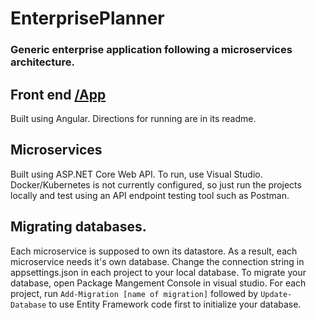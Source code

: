 # EnterprisePlanner

### Generic enterprise application following a microservices architecture.

## Front end [/App](https://github.com/gfawcett22/EnterprisePlanner/tree/master/App)
Built using Angular. Directions for running are in its readme.

## Microservices
Built using ASP.NET Core Web API. To run, use Visual Studio. Docker/Kubernetes is not currently configured, so just run the projects locally and test using an API endpoint testing tool such as Postman.

## Migrating databases.
Each microservice is supposed to own its datastore. As a result, each microservice needs it's own database. Change the connection string in appsettings.json in each project to your local database. To migrate your database, open Package Mangement Console in visual studio. For each project, run `Add-Migration [name of migration]` followed by `Update-Database` to use Entity Framework code first to initialize your database. 
